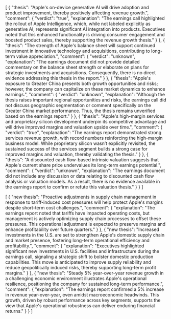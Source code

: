[ 
  { 
    "thesis": "Apple's on-device generative AI will drive adoption and product improvement, thereby positively affecting revenue growth.", 
    "comment": 
    { 
      "verdict": "true", 
      "explanation": "The earnings call highlighted the rollout of Apple Intelligence, which, while not labeled explicitly as generative AI, represents significant AI integration into products. Executives noted that this enhanced functionality is driving consumer engagement and boosted product sales, thereby supporting the revenue growth thesis." 
    } 
  }, 
  { 
    "thesis": "The strength of Apple's balance sheet will support continued investment in innovative technology and acquisitions, contributing to long-term value appreciation.",
    "comment": 
    { 
      "verdict": "unknown", 
      "explanation": "The earnings document did not provide detailed commentary on the balance sheet strength or elaborate on plans for strategic investments and acquisitions. Consequently, there is no direct evidence addressing this thesis in the report." 
    } 
  }, 
  { 
    "thesis": "Apple's exposure to Greater China presents both growth opportunities and risks; however, the company can capitalize on these market dynamics to enhance earnings.", 
    "comment": 
    { 
      "verdict": "unknown", 
      "explanation": "Although the thesis raises important regional opportunities and risks, the earnings call did not discuss geographic segmentation or comment specifically on the Greater China market performance. Thus, the thesis remains unverified based on the earnings report."
    }
  }, 
  { 
    "thesis": "Apple's high-margin services and proprietary silicon development underpin its competitive advantage and will drive improved margins and valuation upside over time.",
    "comment":
    {
      "verdict": "true", 
      "explanation": "The earnings report demonstrated strong services revenue growth, with record numbers reinforcing the high-margin business model. While proprietary silicon wasn’t explicitly revisited, the sustained success of the services segment builds a strong case for improved margins and valuation, thereby validating the thesis." 
    }
  }, 
  {
    "thesis": "A discounted cash flow-based intrinsic valuation suggests that Apple's current share price undervalues its long-term earnings potential.", 
    "comment":
    {
      "verdict": "unknown",
      "explanation": "The earnings document did not include any discussion or data relating to discounted cash flow analysis or valuation models. As a result, there is no evidence available in the earnings report to confirm or refute this valuation thesis."
    }
  } 
]

[ 
    { 
        "new thesis": "Proactive adjustments in supply chain management in response to tariff-induced cost pressures will help protect Apple's margins despite short-term cost challenges.",
        "comment":
        {
            "explanation": "The earnings report noted that tariffs have impacted operating costs, but management is actively optimizing supply chain processes to offset these pressures. This operational adjustment is expected to preserve margins and enhance profitability over future quarters." 
        }
    }, 
    { 
        "new thesis": "Increased investments in the U.S. are set to strengthen Apple's domestic supply chain and market presence, fostering long-term operational efficiency and profitability.", 
        "comment":
        {
            "explanation": "Executives highlighted significant new investments in U.S. facilities and infrastructure during the earnings call, signaling a strategic shift to bolster domestic production capabilities. This move is anticipated to improve supply reliability and reduce geopolitically induced risks, thereby supporting long-term profit margins." 
        }
    },
    {
        "new thesis": "Steady 5% year-over-year revenue growth in a challenging economic environment illustrates Apple's operational resilience, positioning the company for sustained long-term performance.", 
        "comment":
        { 
            "explanation": "The earnings report confirmed a 5% increase in revenue year-over-year, even amidst macroeconomic headwinds. This growth, driven by robust performance across key segments, supports the view that Apple's operational robustness can deliver enduring financial returns."
        }
    }
]